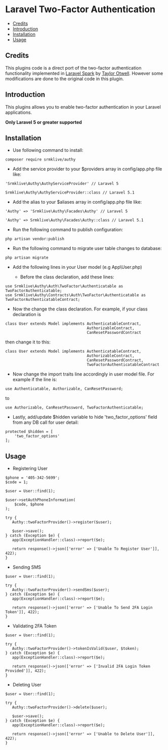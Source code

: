 # Laravel Two-Factor Authentication
- [Credits](#credits)
- [Introduction](#introduction)
- [Installation](#installation)
- [Usage](#usage)

<a name="credits"></a>
## Credits

This plugins code is a direct port of the two-factor authentication functionality implemented in [Laravel Spark](https://github.com/laravel/spark) by [Taylor Otwell](https://github.com/taylorotwell). However some modifications are done to the original code in this plugin.  

<a name="introduction"></a>
## Introduction

This plugins allows you to enable two-factor authentication in your Laravel applications. 

**Only Laravel 5 or greater supported**


<a name="installation"></a>
## Installation

* Use following command to install:

```
composer require srmklive/authy
```

* Add the service provider to your $providers array in config/app.php file like: 

```
'Srmklive\Authy\AuthyServiceProvider' // Laravel 5
```
```
Srmklive\Authy\AuthyServiceProvider::class // Laravel 5.1
```

* Add the alias to your $aliases array in config/app.php file like: 

```
'Authy' => 'Srmklive\Authy\Facades\Authy' // Laravel 5
```
```
'Authy' => Srmklive\Authy\Facades\Authy::class // Laravel 5.1
```

* Run the following command to publish configuration:

```
php artisan vendor:publish
```

* Run the following command to migrate user table changes to database:

```
php artisan migrate
```

* Add the following lines in your User model (e.g App\User.php)

  * Before the class declaration, add these lines:

```
use Srmklive\Authy\Auth\TwoFactor\Authenticatable as TwoFactorAuthenticatable;
use Srmklive\Authy\Contracts\Auth\TwoFactor\Authenticatable as TwoFactorAuthenticatableContract;
```

  * Now the change the class declaration. For example, if your class declaration is 

```
class User extends Model implements AuthenticatableContract,
                                    AuthorizableContract,
                                    CanResetPasswordContract
```

then change it to this:

```
class User extends Model implements AuthenticatableContract,
                                    AuthorizableContract,
                                    CanResetPasswordContract,
                                    TwoFactorAuthenticatableContract
```

  * Now change the import traits line accordingly in user model file. For example if the line is:

```
use Authenticatable, Authorizable, CanResetPassword;
```

to

```
use Authorizable, CanResetPassword, TwoFactorAuthenticatable;
```

  * Lastly, add/update $hidden variable to hide 'two_factor_options' field from any DB call for user detail:

```
protected $hidden = [
	'two_factor_options'
];
```

<a name="usage"></a>
## Usage

* Registering User

```
$phone = '405-342-5699';
$code = 1;

$user = User::find(1);

$user->setAuthPhoneInformation(
    $code, $phone
);

try {
   Authy::twoFactorProvider()->register($user);

   $user->save();
} catch (Exception $e) {
   app(ExceptionHandler::class)->report($e);

   return response()->json(['error' => ['Unable To Register User']], 422);
}
```

* Sending SMS

```
$user = User::find(1);

try {
   Authy::twoFactorProvider()->sendSms($user);
} catch (Exception $e) {
   app(ExceptionHandler::class)->report($e);

   return response()->json(['error' => ['Unable To Send 2FA Login Token']], 422);
}
```

* Validating 2FA Token

```
$user = User::find(1);

try {
   Authy::twoFactorProvider()->tokenIsValid($user, $token);
} catch (Exception $e) {
   app(ExceptionHandler::class)->report($e);

   return response()->json(['error' => ['Invalid 2FA Login Token Provided']], 422);
}
```

* Deleting User

```
$user = User::find(1);

try {
   Authy::twoFactorProvider()->delete($user);

   $user->save();
} catch (Exception $e) {
   app(ExceptionHandler::class)->report($e);

   return response()->json(['error' => ['Unable to Delete User']], 422);
}
```
